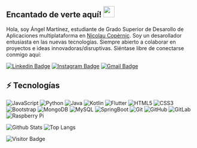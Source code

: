 ## Encantado de verte aquí! <img src="https://raw.githubusercontent.com/aemmadi/aemmadi/master/wave.gif" width="30">

Hola, soy Ángel Martínez, estudiante de Grado Superior de Desarollo de Aplicaciones multiplataforma en [Nicolau Copèrnic](https://copernic.cat/). Soy un desarollador entusiasta en las nuevas tecnologías. Siempre abierto a colaborar en proyectos e ideas innovadoras/disruptivas. Siéntase libre de conectarse conmigo aquí:

[![Linkedin Badge](https://img.shields.io/badge/-amartiinezg-blue?style=flat-square&logo=Linkedin&logoColor=white&link=https://www.linkedin.com/in/amartiinezg/)](https://www.linkedin.com/in/amartiinezg/)
[![Instagram Badge](https://img.shields.io/badge/-amartiinezg-purple?style=flat-square&logo=instagram&logoColor=white&link=https://instagram.com/amartiinezg/)](https://instagram.com/amartiinezg)
[![Gmail Badge](https://img.shields.io/badge/-amartiinezg@gmail.com-c14438?style=flat-square&logo=Gmail&logoColor=white&link=mailto:amartiinezg@gmail.com)](mailto:amartiinezg@gmail.com)

## ⚡ Tecnologías

![JavaScript](https://img.shields.io/badge/-JavaScript-black?style=flat-square&logo=javascript)
![Python](https://img.shields.io/badge/-Python-black?style=flat-square&logo=Python)
![Java](https://img.shields.io/badge/-java-E34A86?style=flat-square&logo=java)
![Kotlin](https://img.shields.io/badge/kotlin-%237F52FF.svg?style=flat-square&logo=kotlin&logoColor=white)
![Flutter](https://img.shields.io/badge/Flutter-%2302569B.svg?style=flat-squar&logo=Flutter&logoColor=white)
![HTML5](https://img.shields.io/badge/-HTML5-E34F26?style=flat-square&logo=html5&logoColor=white)
![CSS3](https://img.shields.io/badge/-CSS3-1572B6?style=flat-square&logo=css3)
![Bootstrap](https://img.shields.io/badge/-Bootstrap-563D7C?style=flat-square&logo=bootstrap)
![MongoDB](https://img.shields.io/badge/-MongoDB-black?style=flat-square&logo=mongodb)
![MySQL](https://img.shields.io/badge/-MySQL-black?style=flat-square&logo=mysql)
![SpringBoot](https://img.shields.io/badge/SpringBoot-6DB33F?style=flat-square&logo=Spring&logoColor=white)
![Git](https://img.shields.io/badge/-Git-black?style=flat-square&logo=git)
![GitHub](https://img.shields.io/badge/-GitHub-181717?style=flat-square&logo=github)
![GitLab](https://img.shields.io/badge/-GitLab-FCA121?style=flat-square&logo=gitlab)
![Raspberry Pi](https://img.shields.io/badge/-Raspberry%20Pi-C51A4A?style=flat-square&logo=Raspberry-Pi)

![Github Stats](https://github-readme-stats.vercel.app/api?username=amartiinezg&count_private=true&show_icons=true&include_all_commits=true)
![Top Langs](https://github-readme-stats.vercel.app/api/top-langs/?username=amartiinezg&hide=TeX&layout=compact)

![Visitor Badge](https://visitor-badge.laobi.icu/badge?page_id=amartiinezg.amartiinezg)
